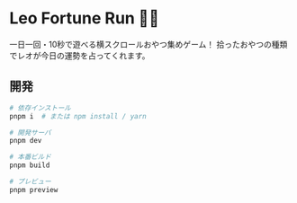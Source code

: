 # Leo Fortune Run 🐶✨

一日一回・10秒で遊べる横スクロールおやつ集めゲーム！
拾ったおやつの種類でレオが今日の運勢を占ってくれます。

## 開発
```bash
# 依存インストール
pnpm i  # または npm install / yarn

# 開発サーバ
pnpm dev

# 本番ビルド
pnpm build

# プレビュー
pnpm preview

